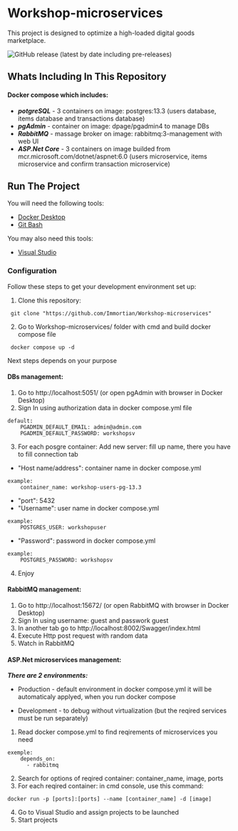 # Workshop-microservices

This project is designed to optimize a high-loaded digital goods marketplace.

![GitHub release (latest by date including pre-releases)](https://img.shields.io/github/v/release/Immortian/Workshop-microservices?include_prereleases)

## Whats Including In This Repository

#### Docker compose which includes:

* ***potgreSQL*** - 3 containers on image: postgres:13.3 (users database, items database and transactions database)
* ***pgAdmin*** - container on image: dpage/pgadmin4 to manage DBs
* ***RabbitMQ*** - massage broker on image: rabbitmq:3-management with web UI
* ***ASP.Net Core*** - 3 containers on image builded from mcr.microsoft.com/dotnet/aspnet:6.0 (users microservice, items microservice and confirm transaction microservice)

## Run The Project
You will need the following tools:

* [Docker Desktop](https://www.docker.com/products/docker-desktop/)
* [Git Bash](https://git-scm.com/downloads)

You may also need this tools:

* [Visual Studio](https://visualstudio.microsoft.com/en/)

### Configuration
Follow these steps to get your development environment set up:

1. Clone this repository:
```
 git clone "https://github.com/Immortian/Workshop-microservices"
```
2. Go to Workshop-microservices/ folder with cmd and build docker compose file
```
 docker compose up -d 
```
Next steps depends on your purpose

#### DBs management:
1. Go to http://localhost:5051/ (or open pgAdmin with browser in Docker Desktop)
2. Sign In using authorization data in docker compose.yml file 
```
default: 
	PGADMIN_DEFAULT_EMAIL: admin@admin.com
	PGADMIN_DEFAULT_PASSWORD: workshopsv
```
3. For each posgre container: Add new server: fill up name, there you have to fill connection tab
* "Host name/address": container name in docker compose.yml
```
example:
	container_name: workshop-users-pg-13.3
```
* "port": 5432
* "Username": user name in docker compose.yml
```
example:
	POSTGRES_USER: workshopuser
```
* "Password": password in docker compose.yml
```
example:
	POSTGRES_PASSWORD: workshopsv
```
4. Enjoy

#### RabbitMQ management:

1. Go to http://localhost:15672/ (or open RabbitMQ with browser in Docker Desktop)
2. Sign In using username: guest and passwork guest
3. In another tab go to http://localhost:8002/Swagger/index.html
4. Execute Http post request with random data
5. Watch in RabbitMQ

#### ASP.Net microservices management:
***There are 2 environments:***
* Production - default environment in docker compose.yml
it will be automaticaly applyed, when you run docker compose

* Development - to debug  without virtualization (but the reqired services must be run separately)

1. Read docker compose.yml to find reqirements of microservices you need
```
exemple:
	depends_on:
	  - rabbitmq
```
2. Search for options of reqired container: container_name, image, ports
3. For each reqired container: in cmd console, use this command:
```
docker run -p [ports]:[ports] --name [container_name] -d [image]
```
4. Go to Visual Studio and assign projects to be launched
5. Start projects
